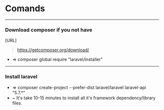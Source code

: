 # Comands

---
### Download composer if you not have
[URL]
>https://getcomposer.org/download/
- => composer global require "laravel/installer"


---
### Install laravel 
- => composer create-project --prefer-dist laravel/laravel laravel-api "5.7.*"
- ~ It's take 10-15 minutes to install all it's framework dependency/library files.